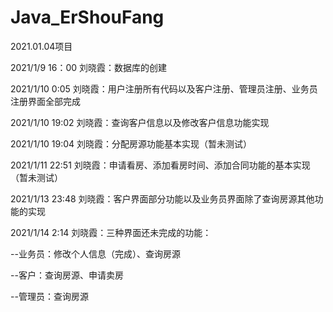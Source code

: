 # Java_ErShouFang
2021.01.04项目

2021/1/9 16：00 刘晓霞：数据库的创建

2021/1/10 0:05 刘晓霞：用户注册所有代码以及客户注册、管理员注册、业务员注册界面全部完成

2021/1/10 19:02 刘晓霞：查询客户信息以及修改客户信息功能实现

2021/1/10 19:04 刘晓霞：分配房源功能基本实现（暂未测试）

2021/1/11 22:51 刘晓霞：申请看房、添加看房时间、添加合同功能的基本实现（暂未测试）

2021/1/13 23:48 刘晓霞：客户界面部分功能以及业务员界面除了查询房源其他功能的实现

2021/1/14 2:14 刘晓霞：三种界面还未完成的功能：

  --业务员：修改个人信息（完成）、查询房源
  
  --客户：查询房源、申请卖房
  
  --管理员：查询房源
  
